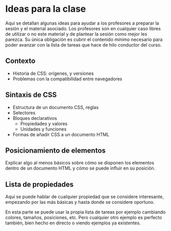 # Ideas para la clase

Aquí se detallan algunas ideas para ayudar a los profesores a preparar la sesión y el material asociado. Los profesores son en cualquier caso libres de utilizar o no este material y de plantear la sesión como mejor les parezca. Su única obligación es cubrir el contenido mínimo necesario para poder avanzar con la lista de tareas que hace de hilo conductor del curso.

## Contexto

* Historia de CSS: orígenes, y versiones
* Problemas con la compatibilidad entre navegadores

## Sintaxis de CSS

* Estructura de un documento CSS, reglas
* Selectores
* Bloques declarativos
  * Propiedades y valores
  * Unidades y funciones
* Formas de añadir CSS a un documento HTML

## Posicionamiento de elementos

Explicar algo al menos básicos sobre cómo se disponen los elementos dentro de un documento HTML y cómo se puede influir en su posición.

## Lista de propiedades

Aquí se puede hablar de cualquier propiedad que se considere interesante, empezando por las más básicas y hasta donde se considere oportuno.

En esta parte se puede usar la propia lista de tareas por ejemplo cambiando colores, tamaños, posiciones, etc. Pero cualquier otro ejemplo es perfecto también, bien hecho en directo o viendo ejemplos ya existentes.
